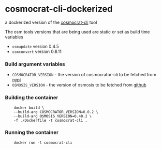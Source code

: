 # cosmocrat-cli-dockerized
a dockerized version of the [cosmocrat-cli](https://github.com/MapColonies/cosmocrat-cli) tool

The osm tools versions that are being used are static or set as build time variables
- `osmupdate` version 0.4.5
- `osmconvert` version 0.8.11
### Build argument variables
- `COSMOCRATOR_VERSION` - the version of cosmocrator-cli to be fetched from [pypi](https://pypi.org/project/cosmocrat-cli/)
- `OSMOSIS_VERSION` - the version of osmosis to be fetched from [github](https://github.com/openstreetmap/osmosis)

### Building the container

```
    docker build \
    --build-arg COSMOCRATOR_VERSION=0.0.2 \
    --build-arg OSMOSIS_VERSION=0.48.2 \
    -f ./Dockerfile -t cosmocrat-cli .
```

### Running the container

```
    docker run -t cosmocrat-cli
```
